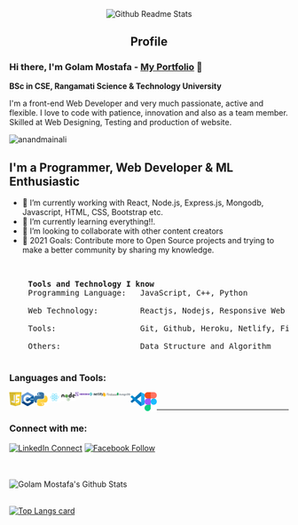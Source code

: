 <p align="center">
    <img width="100px" src="https://res.cloudinary.com/anuraghazra/image/upload/v1594908242/logo_ccswme.svg" align="center" alt="Github Readme Stats" />
    <h2 align="center">Profile</h2>
</p>

### Hi there, I'm Golam Mostafa - [My Portfolio][website] 👋

<strong> BSc in CSE, Rangamati Science & Technology University</strong>

<div>
    <p>
        I'm a front-end Web Developer and very much passionate, active and flexible. I love to code with patience, innovation and also as a team member. Skilled at Web Designing, Testing and production of website.
    </p>
</div>

<img src="https://komarev.com/ghpvc/?username=golammostafa13" alt="anandmainali" />

## I'm a Programmer, Web Developer & ML Enthusiastic

- 🔭 I’m currently working with React, Node.js, Express.js, Mongodb, Javascript, HTML, CSS, Bootstrap etc.
- 🌱 I’m currently learning everything!!.
- 👯 I’m looking to collaborate with other content creators
- 🥅 2021 Goals: Contribute more to Open Source projects and trying to make a better community by sharing my knowledge.

<br />

<pre>
    <strong>Tools and Technology I know</strong>
    Programming Language:   JavaScript, C++, Python </br>
    Web Technology:         Reactjs, Nodejs, Responsive Web Design</br>
    Tools:                  Git, Github, Heroku, Netlify, Firebase, MongoDB, VS code, Figma, Material UI</br>
    Others:                 Data Structure and Algorithm </br>
</pre>

### Languages and Tools:

<div>
    <img align="left" width="22px" src="images/js.svg" alt="javascript" />
    <img align="left" width="22px" src="images/cpp.svg" alt="javascript" />
    <img align="left" width="25px" src="images/python.svg" alt="javascript" />
    <img align="left" width="25px" src="images/react.svg" alt="javascript" />
    <img align="left" width="25px" src="images/node.svg" alt="javascript" />
    <img align="left" width="25px" src="images/heroku.svg" alt="javascript" />
    <img align="left" width="25px" src="images/netlify.svg" alt="javascript" />
    <img align="left" width="25px" src="images/firebase.svg" alt="javascript" />
    <img align="left" width="25px" src="images/mongo.svg" alt="javascript" />
    <img align="left" width="25px" src="images/vsCode.svg" alt="javascript" />
    <img align="left" width="22px" src="images/figma.svg" alt="javascript" />
</div>

<br />

---

### Connect with me:

[![LinkedIn Connect](https://img.shields.io/badge/%20-Connect-black?color=14171A&labelColor=212121&logo=linkedin&logoColor=ffffff)](https://www.linkedin.com/in/golam-mostafa-09b7811b7/) [![Facebook Follow](https://img.shields.io/badge/%20-Follow-black?color=14171A&labelColor=1976d2&logo=facebook&logoColor=ffffff)](https://www.facebook.com/webDevMostafa)

<br />
<br />
<img width="550" alt="Golam Mostafa's Github Stats"  src="https://github-readme-stats.vercel.app/api?username=golammostafa13&show_icons=true"/>

<br />
<br />

[![Top Langs card](https://github-readme-stats.vercel.app/api/top-langs/?username=golammostafa13&card_width=550)](https://github.com/golammostafa13/golammostafa13)

<!-- [![My GitHub Stats](https://github-readme-stats.vercel.app/api/?username=jasongaylord&count_private=true&theme=tokyonight&showicons=true)]()
[![My GitHub Language Stats](https://github-readme-stats.vercel.app/api/top-langs/?username=jasongaylord&langs_count=5&theme=tokyonight)]() -->

[website]: https://golammostafa13.github.io/portfolio/
